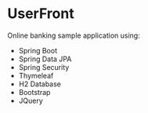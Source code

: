 # UserFront

Online banking sample application using:
 - Spring Boot
 - Spring Data JPA
 - Spring Security
 - Thymeleaf
 - H2 Database
 - Bootstrap
 - JQuery